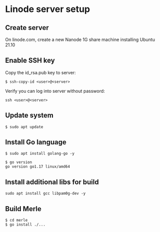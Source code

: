 # Linode server setup

## Create server

On linode.com, create a new Nanode 1G share machine installing Ubuntu 21.10

## Enable SSH key

Copy the id_rsa.pub key to server:

```
$ ssh-copy-id <user>@<server>
```

Verify you can log into server without password:

```
ssh <user>@<server>
```
  
## Update system

```
$ sudo apt update
```

## Install Go language

```
$ sudo apt install golang-go -y
```

```
$ go version
go version go1.17 linux/amd64
```

## Install additional libs for build

```
sudo apt install gcc libpam0g-dev -y
```

## Build Merle

```
$ cd merle
$ go install ./...
```


